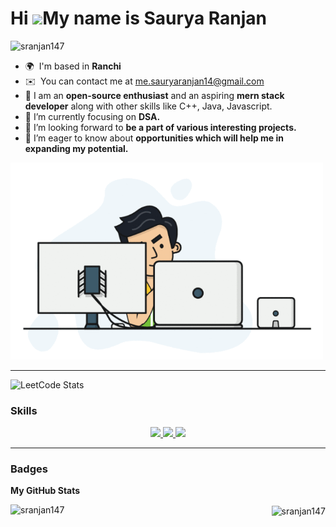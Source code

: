 Hi ![](https://user-images.githubusercontent.com/18350557/176309783-0785949b-9127-417c-8b55-ab5a4333674e.gif)My name is Saurya Ranjan
===================================================================================================================================

<p align="left"> <img src="https://komarev.com/ghpvc/?username=sranjan147&label=Profile%20views&color=0e75b6&style=flat" alt="sranjan147" /> </p>



* 🌍  I'm based in **Ranchi**
* ✉️  You can contact me at [me.sauryaranjan14@gmail.com](mailto:sauryaranjan2003@gmail.com)
* 🧠 I am an **open-source enthusiast** and an aspiring **mern stack developer** along with other skills like  C++, Java, Javascript.
* 🌱 I’m currently focusing on **DSA.**
* 👯 I’m looking forward to **be a part of various interesting projects.**
* 🤝 I’m eager to know about **opportunities which will help me in expanding my potential.**

<img alt="GIF" src="https://github.com/rahulvarma5297/rahulvarma5297/blob/main/hadder.gif?raw=true" width="500"/> 

<hr/>


![LeetCode Stats](https://leetcard.jacoblin.cool/sranjan147___?theme=unicorn&ext=contest)


### Skills
<p align="center">

  <a href="https://skillicons.dev">
    <img src="https://skillicons.dev/icons?i=git,github,python,c,cpp" />
    <img src="https://skillicons.dev/icons?i=html,css,js,jquery,nodejs,expressjs" />
    <img src="https://skillicons.dev/icons?i=bootstrap,vscode,netlify,postman" />
  </a>
         
</p>
<hr/>



### Badges

<b>My GitHub Stats</b>
<p><img align="left" src="https://github-readme-stats.vercel.app/api/top-langs?username=sranjan147&show_icons=true&locale=en&layout=compact" alt="sranjan147" /></p>
<p align="right">&nbsp;<img align="center" src="https://github-readme-stats.vercel.app/api?username=sranjan147&show_icons=true&locale=en" alt="sranjan147" /></p>

 
